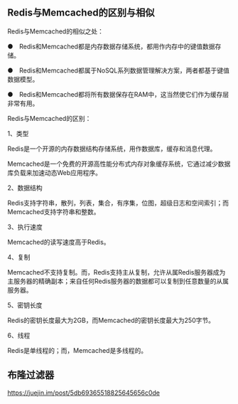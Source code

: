 ## Redis与Memcached的区别与相似

Redis与Memcached的相似之处：

●　Redis和Memcached都是内存数据存储系统，都用作内存中的键值数据存储。

●　Redis和Memcached都属于NoSQL系列数据管理解决方案，两者都基于键值数据模型。

●　Redis和Memcached都将所有数据保存在RAM中，这当然使它们作为缓存层非常有用。

Redis与Memcached的区别：

1、类型

Redis是一个开源的内存数据结构存储系统，用作数据库，缓存和消息代理。

Memcached是一个免费的开源高性能分布式内存对象缓存系统，它通过减少数据库负载来加速动态Web应用程序。

2、数据结构

Redis支持字符串，散列，列表，集合，有序集，位图，超级日志和空间索引；而Memcached支持字符串和整数。

3、执行速度

Memcached的读写速度高于Redis。

4、复制

Memcached不支持复制。而，Redis支持主从复制，允许从属Redis服务器成为主服务器的精确副本；来自任何Redis服务器的数据都可以复制到任意数量的从属服务器。

5、密钥长度

Redis的密钥长度最大为2GB，而Memcached的密钥长度最大为250字节。

6、线程

Redis是单线程的；而，Memcached是多线程的。

## 布隆过滤器

https://juejin.im/post/5db69365518825645656c0de

